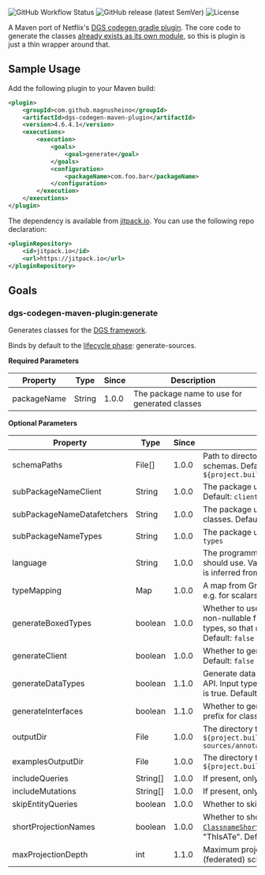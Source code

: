 ![GitHub Workflow Status](https://img.shields.io/github/workflow/status/michaelboyles/dgs-codegen-maven-plugin/Java%20CI%20with%20Maven) ![GitHub release (latest SemVer)](https://img.shields.io/github/v/release/michaelboyles/dgs-codegen-maven-plugin?sort=semver) ![License](https://img.shields.io/github/license/michaelboyles/dgs-codegen-maven-plugin)

A Maven port of Netflix's [DGS codegen gradle plugin](https://github.com/Netflix/dgs-codegen).
The core code to generate the classes [already exists as its own module](https://github.com/Netflix/dgs-codegen/tree/master/graphql-dgs-codegen-core),
so this is plugin is just a thin wrapper around that.

## Sample Usage

Add the following plugin to your Maven build:

```xml
<plugin>
    <groupId>com.github.magnusheino</groupId>
    <artifactId>dgs-codegen-maven-plugin</artifactId>
    <version>4.6.4.1</version>
    <executions>
        <execution>
            <goals>
                <goal>generate</goal>
            </goals>
            <configuration>
                <packageName>com.foo.bar</packageName>
            </configuration>
        </execution>
    </executions>
</plugin>
```

The dependency is available from [jitpack.io](https://jitpack.io/). You can use the following repo declaration:

```xml
<pluginRepository>
    <id>jitpack.io</id>
    <url>https://jitpack.io</url>
</pluginRepository>
```

## Goals

### dgs-codegen-maven-plugin:generate

Generates classes for the [DGS framework](https://github.com/Netflix/dgs-framework).

Binds by default to the [lifecycle phase](http://maven.apache.org/ref/3.6.3/maven-core/lifecycles.html): generate-sources. 

**Required Parameters**

| Property    | Type        | Since | Description                                   |
| ----------- | ----------- | ----- | --------------------------------------------- |
| packageName | String      | 1.0.0 | The package name to use for generated classes |

**Optional Parameters**

| Property                   | Type     | Since | Description                                   |
| -------------------------- | -------- | ----- | --------------------------------------------- |
| schemaPaths                | File[]   | 1.0.0 | Path to directory/directories containing GraphQL schemas. Default: `${project.build.sourceDirectory}/../resources/schema` |
| subPackageNameClient       | String   | 1.0.0 | The package under `packageName` to place client classes. Default: `client` |
| subPackageNameDatafetchers | String   | 1.0.0 | The package under `packageName` to place data fetcher classes. Default: `datafetchers` |
| subPackageNameTypes        | String   | 1.0.0 | The package under `packageName` to place types. Default: `types` |
| language                   | String   | 1.0.0 | The programming language that generated classes should use. Valid values are KOTLIN and JAVA. Default is inferred from the classpath |
| typeMapping                | Map      | 1.0.0 | A map from GraphQL type name to Java class name, e.g. for scalars |
| generateBoxedTypes         | boolean  | 1.0.0 | Whether to use boxed types, e.g. `java.lang.Integer`, for non-nullable fields (nullable fields must use boxed types, so that `null` can represent absence of a value). Default: `false` |
| generateClient             | boolean  | 1.0.0 | Whether to generate classes for a GraphQL client. Default: `false` |
| generateDataTypes          | boolean  | 1.1.0 | Generate data types. Useful for only generating a Query API. Input types are still generated when `generateClient` is true. Default: `true` |
| generateInterfaces         | boolean  | 1.1.0 | Whether to generate additional interfaces with an 'I' prefix for classes. Default: `false` |
| outputDir                  | File     | 1.0.0 | The directory to place generated classes. Default: `${project.build.directory}/generated-sources/annotations/` |
| examplesOutputDir          | File     | 1.0.0 | The directory to place generated examples. Default: `${project.build.directory}/generated-examples` |
| includeQueries             | String[] | 1.0.0 | If present, only generate the queries specified in this list |
| includeMutations           | String[] | 1.0.0 | If present, only generate the mutations in this list |
| skipEntityQueries          | boolean  | 1.0.0 | Whether to skip [entity](https://www.apollographql.com/docs/federation/entities/) queries. Default: `false` |
| shortProjectionNames       | boolean  | 1.0.0 | Whether to shorten projection names. See [`ClassnameShortener`](https://github.com/Netflix/dgs-codegen/blob/master/graphql-dgs-codegen-core/src/main/kotlin/com/netflix/graphql/dgs/codegen/generators/shared/ClassnameShortener.kt). e.g. "ThisIsATest" becomes "ThIsATe". Default: `false` |
| maxProjectionDepth         | int      | 1.1.0 | Maximum projection depth to generate. Useful for (federated) schemas with very deep nesting. Default: `10` |
